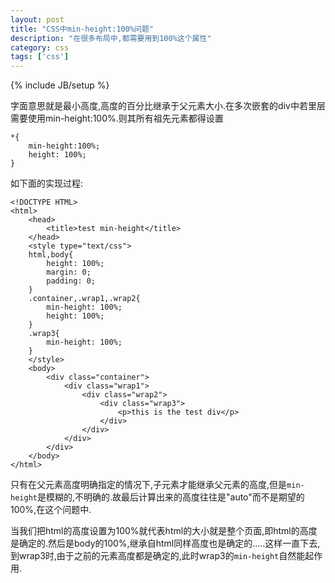 ```yaml
---
layout: post
title: "CSS中min-height:100%问题"
description: "在很多布局中,都需要用到100%这个属性"
category: css
tags: ['css']
---
```

{% include JB/setup %}

字面意思就是最小高度,高度的百分比继承于父元素大小.在多次嵌套的div中若里层需要使用min-height:100%.则其所有祖先元素都得设置

    *{
        min-height:100%;
        height: 100%;
    }
如下面的实现过程:

    <!DOCTYPE HTML>
    <html>
        <head>
            <title>test min-height</title>
        </head>
        <style type="text/css">
        html,body{
            height: 100%;
            margin: 0;
            padding: 0;
        }
        .container,.wrap1,.wrap2{
            min-height: 100%;
            height: 100%;
        }
        .wrap3{
            min-height: 100%;
        }
        </style>
        <body>
            <div class="container">
                <div class="wrap1">
                    <div class="wrap2">
                        <div class="wrap3">
                            <p>this is the test div</p>
                        </div>
                    </div>
                </div>
            </div>
        </body>
    </html>
<!--more--> 
只有在父元素高度明确指定的情况下,子元素才能继承父元素的高度,但是`min-height`是模糊的,不明确的.故最后计算出来的高度往往是"auto"而不是期望的100%,在这个问题中.

当我们把html的高度设置为100%就代表html的大小就是整个页面,即html的高度是确定的.然后是body的100%,继承自html同样高度也是确定的.....这样一直下去,
到wrap3时,由于之前的元素高度都是确定的,此时wrap3的`min-height`自然能起作用.
